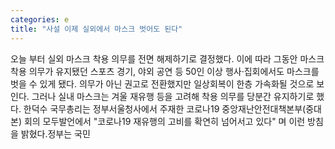 ```yaml
---
categories: e
title: "사설 이제 실외에서 마스크 벗어도 된다"
---
```

오늘 부터 실외 마스크 착용 의무를 전면 해제하기로 결정했다. 이에 따라 그동안 마스크 착용 의무가 유지됐던 스포츠 경기, 야외 공연 등 50인 이상 행사·집회에서도 마스크를 벗을 수 있게 됐다. 의무가 아닌 권고로 전환했지만 일상회복이 한층 가속화될 것으로 보인다. 그러나 실내 마스크는 겨울 재유행 등을 고려해 착용 의무를 당분간 유지하기로 했다. 한덕수 국무총리는 정부서울청사에서 주재한 코로나19 중앙재난안전대책본부(중대본) 회의 모두발언에서 "코로나19 재유행의 고비를 확연히 넘어서고 있다" 며 이런 방침을 밝혔다.정부는 국민
